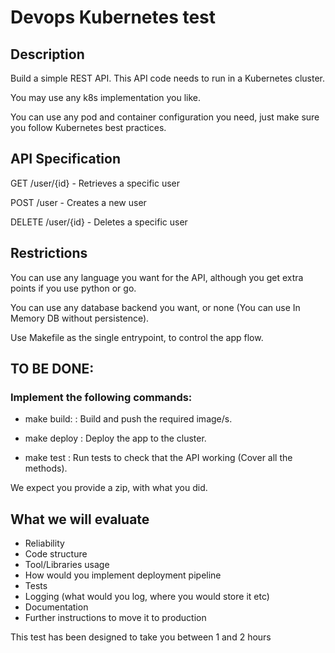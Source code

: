 # Devops Kubernetes test

## Description

Build a simple REST API. This API code needs to run in a Kubernetes cluster.

You may use any k8s implementation you like.

You can use any pod and container configuration you need, just make sure you follow Kubernetes best practices.

## API Specification

GET /user/{id} - Retrieves a specific user

POST /user - Creates a new user

DELETE /user/{id} - Deletes a specific user

## Restrictions

You can use any language you want for the API, although you get extra points if you use python or go.

You can use any database backend you want, or none (You can use In Memory DB without persistence).

Use Makefile as the single entrypoint, to control the app flow.

## TO BE DONE:
### Implement the following commands:

- make build: : Build and push the required image/s.

- make deploy : Deploy the app to the cluster.

- make test : Run tests to check that the API working (Cover all the methods).

We expect you provide a zip, with what you did.

## What we will evaluate

 - Reliability
 - Code structure
 - Tool/Libraries usage
 - How would you implement deployment pipeline
 - Tests
 - Logging (what would you log, where you would store it etc)
 - Documentation
 - Further instructions to move it to production

This test has been designed to take you between 1 and 2 hours
